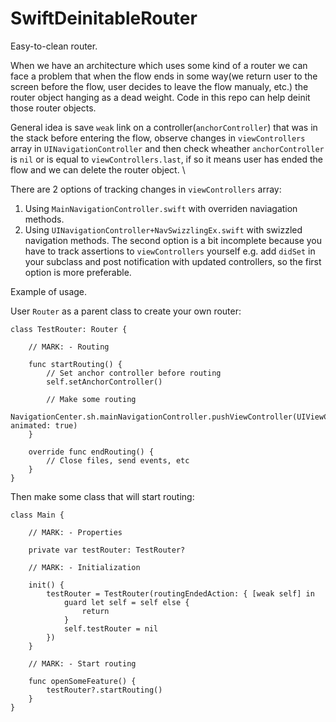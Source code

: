 # SwiftDeinitableRouter
Easy-to-clean router.

When we have an architecture which uses some kind of a router we can face a problem that when the flow ends in some way(we return user to the screen before the flow, user decides to leave the flow manualy, etc.) the router object hanging as a dead weight. Code in this repo can help deinit those router objects.

General idea is save `weak` link on a controller(`anchorController`) that was in the stack before entering the flow, observe changes in `viewControllers` array in `UINavigationController` and then check wheather `anchorController` is `nil` or is equal to `viewControllers.last`, if so it means user has ended the flow and we can delete the router object. \

There are 2 options of tracking changes in `viewControllers` array:
1) Using `MainNavigationController.swift` with overriden naviagation methods.
2) Using `UINavigationController+NavSwizzlingEx.swift` with swizzled navigation methods.
The second option is a bit incomplete because you have to track assertions to `viewControllers` yourself e.g. add `didSet` in your subclass and post notification with updated controllers, so the first option is more preferable.

Example of usage.

User `Router` as a parent class to create your own router:
```
class TestRouter: Router {

    // MARK: - Routing

    func startRouting() {
        // Set anchor controller before routing
        self.setAnchorController()

        // Make some routing
        NavigationCenter.sh.mainNavigationController.pushViewController(UIViewController(), animated: true)
    }

    override func endRouting() {
        // Close files, send events, etc
    }
}
```

Then make some class that will start routing:
```
class Main {

    // MARK: - Properties

    private var testRouter: TestRouter?

    // MARK: - Initialization

    init() {
        testRouter = TestRouter(routingEndedAction: { [weak self] in
            guard let self = self else {
                return
            }
            self.testRouter = nil
        })
    }

    // MARK: - Start routing

    func openSomeFeature() {
        testRouter?.startRouting()
    }
}
```
